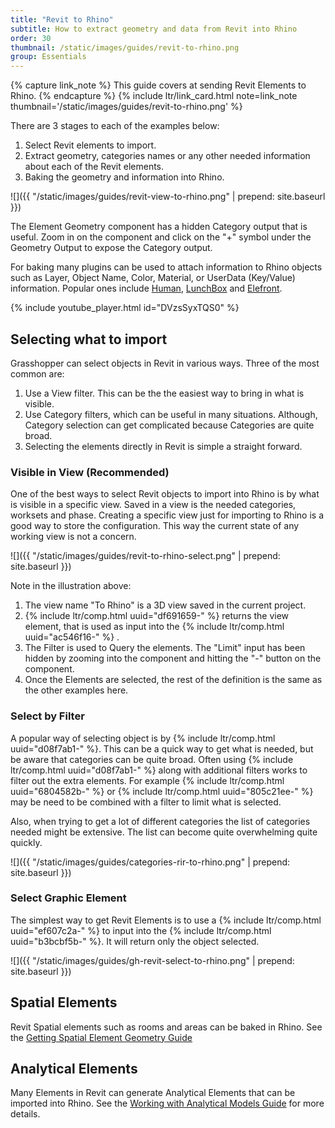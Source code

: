 ```yaml
---
title: "Revit to Rhino"
subtitle: How to extract geometry and data from Revit into Rhino
order: 30
thumbnail: /static/images/guides/revit-to-rhino.png
group: Essentials
---
```



{% capture link_note %}
This guide covers at sending Revit Elements to Rhino.
{% endcapture %}
{% include ltr/link_card.html note=link_note thumbnail='/static/images/guides/revit-to-rhino.png' %}

There are 3 stages to each of the examples below:

1. Select Revit elements to import.
1. Extract geometry, categories names or any other needed information about each of the Revit elements.
2. Baking the geometry and information into Rhino.

![]({{ "/static/images/guides/revit-view-to-rhino.png" | prepend: site.baseurl }})

The Element Geometry component has a hidden Category output that is useful.  Zoom in on the component and click on the "+" symbol under the Geometry Output to expose the Category output.

For baking many plugins can be used to attach information to Rhino objects such as Layer, Object Name, Color, Material, or UserData (Key/Value) information. Popular ones include [Human](https://www.food4rhino.com/en/app/human), [LunchBox](https://www.food4rhino.com/en/app/lunchbox) and [Elefront](https://www.food4rhino.com/en/app/elefront).

{% include youtube_player.html id="DVzsSyxTQS0" %}

## Selecting what to import

Grasshopper can select objects in Revit in various ways.  Three of the most common are:

1. Use a View filter. This can be the the easiest way to bring in what is visible.
2. Use Category filters, which can be useful in many situations. Although, Category selection can get complicated because Categories are quite broad.
3. Selecting the elements directly in Revit is simple a straight forward.

### Visible in View (Recommended)

One of the best ways to select Revit objects to import into Rhino is by what is visible in a specific view. Saved in a view is the needed categories, worksets and phase.  Creating a specific view just for importing to Rhino is a good way to store the configuration.  This way the current state of any working view is not a concern.

![]({{ "/static/images/guides/revit-to-rhino-select.png" | prepend: site.baseurl }})

Note in the illustration above:

1. The view name "To Rhino" is a 3D view saved in the current project.
1. {% include ltr/comp.html uuid="df691659-" %} returns the view element, that is used as input into the {% include ltr/comp.html uuid="ac546f16-" %} .
1. The Filter is used to Query the elements.  The "Limit" input has been hidden by zooming into the component and hitting the "-" button on the component.
1. Once the Elements are selected, the rest of the definition is the same as the other examples here.

### Select by Filter

A popular way of selecting object is by {% include ltr/comp.html uuid="d08f7ab1-" %}. This can be a quick way to get what is needed, but be aware that categories can be quite broad. Often using {% include ltr/comp.html uuid="d08f7ab1-" %} along with additional filters works to filter out the extra elements. For example {% include ltr/comp.html uuid="6804582b-" %} or {% include ltr/comp.html uuid="805c21ee-" %} may be need to be combined with a filter to limit what is selected.

Also, when trying to get a lot of different categories the list of categories needed might be extensive.  The list can become quite overwhelming quite quickly.

![]({{ "/static/images/guides/categories-rir-to-rhino.png" | prepend: site.baseurl }})

### Select Graphic Element

The simplest way to get Revit Elements is to use a {% include ltr/comp.html uuid="ef607c2a-" %} to input into the {% include ltr/comp.html uuid="b3bcbf5b-" %}. It will return only the object selected.

![]({{ "/static/images/guides/gh-revit-select-to-rhino.png" | prepend: site.baseurl }})

## Spatial Elements

Revit Spatial elements such as rooms and areas can be baked in Rhino. See the [Getting Spatial Element Geometry Guide](https://www.rhino3d.com/inside/revit/1.0/guides/revit-spatial#getting-spatial-element-geometry)

## Analytical Elements

Many Elements in Revit can generate Analytical Elements that can be imported into Rhino. See the [Working with Analytical Models Guide](https://www.rhino3d.com/inside/revit/1.0/guides/revit-struct) for more details.

